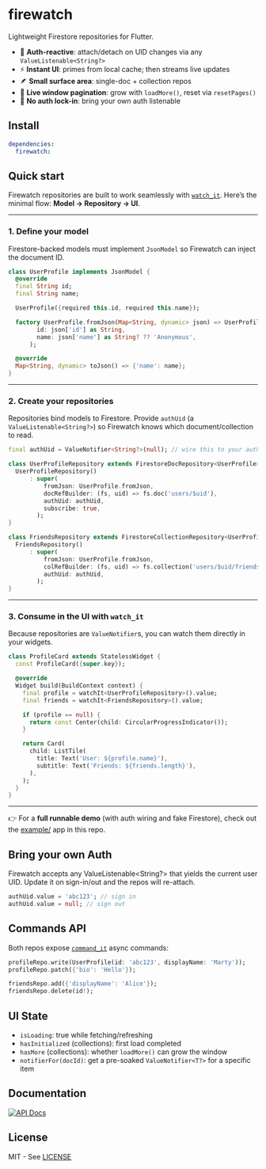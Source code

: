 # firewatch

Lightweight Firestore repositories for Flutter.

- 🔁 **Auth-reactive**: attach/detach on UID changes via any `ValueListenable<String?>`
- ⚡ **Instant UI**: primes from local cache; then streams live updates
- 🪶 **Small surface area**: single-doc + collection repos
- 📜 **Live window pagination**: grow with `loadMore()`, reset via `resetPages()`
- 🧩 **No auth lock-in**: bring your own auth listenable

## Install

```yaml
dependencies:
  firewatch:
```

## Quick start

Firewatch repositories are built to work seamlessly with [`watch_it`](https://pub.dev/packages/watch_it).
Here’s the minimal flow: **Model → Repository → UI**.

---

### 1. Define your model

Firestore-backed models must implement `JsonModel` so Firewatch can inject the
document ID.

```dart
class UserProfile implements JsonModel {
  @override
  final String id;
  final String name;

  UserProfile({required this.id, required this.name});

  factory UserProfile.fromJson(Map<String, dynamic> json) => UserProfile(
        id: json['id'] as String,
        name: json['name'] as String? ?? 'Anonymous',
      );

  @override
  Map<String, dynamic> toJson() => {'name': name};
}
```

---

### 2. Create your repositories

Repositories bind models to Firestore. Provide `authUid`
(a `ValueListenable<String?>`) so Firewatch knows which document/collection to
read.

```dart
final authUid = ValueNotifier<String?>(null); // wire this to your auth layer

class UserProfileRepository extends FirestoreDocRepository<UserProfile> {
  UserProfileRepository()
      : super(
          fromJson: UserProfile.fromJson,
          docRefBuilder: (fs, uid) => fs.doc('users/$uid'),
          authUid: authUid,
          subscribe: true,
        );
}

class FriendsRepository extends FirestoreCollectionRepository<UserProfile> {
  FriendsRepository()
      : super(
          fromJson: UserProfile.fromJson,
          colRefBuilder: (fs, uid) => fs.collection('users/$uid/friends'),
          authUid: authUid,
        );
}
```

---

### 3. Consume in the UI with `watch_it`

Because repositories are `ValueNotifier`s, you can watch them directly in your widgets.

```dart
class ProfileCard extends StatelessWidget {
  const ProfileCard({super.key});

  @override
  Widget build(BuildContext context) {
    final profile = watchIt<UserProfileRepository>().value;
    final friends = watchIt<FriendsRepository>().value;

    if (profile == null) {
      return const Center(child: CircularProgressIndicator());
    }

    return Card(
      child: ListTile(
        title: Text('User: ${profile.name}'),
        subtitle: Text('Friends: ${friends.length}'),
      ),
    );
  }
}
```

---

👉 For a **full runnable demo** (with auth wiring and fake Firestore), check
out the [example/](example/) app in this repo.

## Bring your own Auth

Firewatch accepts any ValueListenable<String?> that yields the current user UID.
Update it on sign-in/out and the repos will re-attach.

```dart
authUid.value = 'abc123'; // sign in
authUid.value = null; // sign out
```

## Commands API

Both repos expose [`command_it`](https://pub.dev/packages/command_it) async
commands:

```dart
profileRepo.write(UserProfile(id: 'abc123', displayName: 'Marty'));
profileRepo.patch({'bio': 'Hello'});

friendsRepo.add({'displayName': 'Alice'});
friendsRepo.delete(id!);
```

## UI State

- `isLoading`: true while fetching/refreshing
- `hasInitialized` (collections): first load completed
- `hasMore` (collections): whether `loadMore()` can grow the window
- `notifierFor(docId)`: get a pre-soaked `ValueNotifier<T?>` for a specific item

## Documentation

[![API Docs](https://img.shields.io/badge/docs-api-blue)](https://ratio-et-ars.github.io/firewatch/)

## License

MIT - See [LICENSE](LICENSE)

